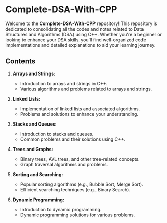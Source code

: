 # Complete-DSA-With-CPP

Welcome to the **Complete-DSA-With-CPP** repository! This repository is dedicated to consolidating all the codes and notes related to Data Structures and Algorithms (DSA) using C++. Whether you're a beginner or looking to enhance your DSA skills, you'll find well-organized code implementations and detailed explanations to aid your learning journey.

## Contents

1. **Arrays and Strings:**
   - Introduction to arrays and strings in C++.
   - Various algorithms and problems related to arrays and strings.

2. **Linked Lists:** 
   - Implementation of linked lists and associated algorithms.
   - Problems and solutions to enhance your understanding.

3. **Stacks and Queues:** 
   - Introduction to stacks and queues.
   - Common problems and their solutions using C++.

4. **Trees and Graphs:** 
   - Binary trees, AVL trees, and other tree-related concepts.
   - Graph traversal algorithms and problems.

5. **Sorting and Searching:** 
   - Popular sorting algorithms (e.g., Bubble Sort, Merge Sort).
   - Efficient searching techniques (e.g., Binary Search).

6. **Dynamic Programming:** 
   - Introduction to dynamic programming.
   - Dynamic programming solutions for various problems.

